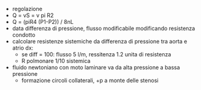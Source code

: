 - regolazione
- Q = vS = v pi R2
- Q = (piR4 (P1-P2)) / 8nL
- data differenza di pressione, flusso modificabile modificando resistenza condotto
- calcolare resistenze sistemiche da differenza di pressione tra aorta e atrio dx:
	- se diff = 100: flusso 5 l/m, ressitenza 1.2 unita di resistenza
	- R polmonare 1/10 sistemica
- fluido newtoniano con moto laminare va da alta pressione a bassa pressione
	- formazione circoli collaterali, +p a monte delle stenosi